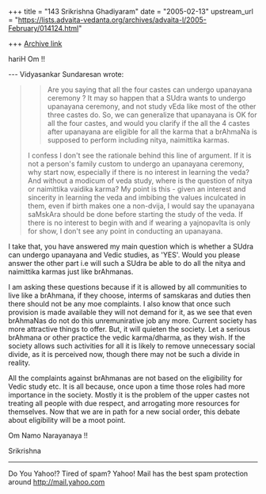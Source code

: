 +++
title = "143 Srikrishna Ghadiyaram"
date = "2005-02-13"
upstream_url = "https://lists.advaita-vedanta.org/archives/advaita-l/2005-February/014124.html"

+++
[Archive link](https://lists.advaita-vedanta.org/archives/advaita-l/2005-February/014124.html)

hariH Om !!

--- Vidyasankar Sundaresan <svidyasankar at hotmail.com>
wrote:

> 
> >Are you saying that all the four castes can undergo
> >upanayana ceremony ? It may so happen that a SUdra
> >wants to undergo upanayana ceremony, and not study
> >vEda like most of the other three castes do. So, we
> >can generalize that upanayana is OK for all the
> four
> >castes, and would you clarify if the all the 4
> castes
> >after upanayana are eligible for all the karma that
> a
> >brAhmaNa is supposed to perform including nitya,
> >naimittika karmas.
> 
> I confess I don't see the rationale behind this line
> of argument. If it is 
> not a person's family custom to undergo an upanayana
> ceremony, why start 
> now, especially if there is no interest in learning
> the veda? And without a 
> modicum of veda study, where is the question of
> nitya or naimittika vaidika 
> karma? My point is this - given an interest and
> sincerity in learning the 
> veda and imbibing the values inculcated in them,
> even if birth makes one a 
> non-dvija, I would say the upanayana saMskAra should
> be done before starting 
> the study of the veda. If there is no interest to
> begin with and if wearing 
> a yajnopavIta is only for show, I don't see any
> point in conducting an 
> upanayana.
> 

I take that, you have answered my main question  which
is whether a SUdra can undergo upanayana and Vedic
studies, as 'YES'. Would you please answer the other
part i.e will such a SUdra be able to do all the nitya
and naimittika karmas just like brAhmanas. 

I am asking these questions because if it is allowed
by all communities to live like a brAhmana, if they
choose,  interms of samskaras and duties then there
should not be any moe complaints. I also know that
once such provision is made available they will not
demand for it, as we see that even brAhmaNas do not do
this unremunirative job any more. Current society has
more attractive things to offer. But, it will quieten
the society. Let a serious brAhmana or other practice
the vedic karma/dharma, as they wish. If the society
allows such activities for all it is likely to remove
unnecessary social divide, as it is perceived now,
though there may not be such a divide in reality.

All the complaints against brAhmanas are not based on
the eligibility for Vedic study etc. It is all
because, once upon a time those roles had more
importance in the society. Mostly it is the problem of
the upper castes not treating all people with due
respect, and arrogating more resources for themselves.
Now that we are in path for a new social order, this
debate about eligibility will be a moot point.

Om Namo Narayanaya !!

Srikrishna



__________________________________________________
Do You Yahoo!?
Tired of spam?  Yahoo! Mail has the best spam protection around 
http://mail.yahoo.com 

